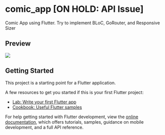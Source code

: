 # comic_app [ON HOLD: API Issue]

Comic App using Flutter. Try to implement BLoC, GoRouter, and Responsive Sizer

## Preview
![](https://github.com/panjips/comic_app/blob/main/asset/preview.gif)

## Getting Started

This project is a starting point for a Flutter application.

A few resources to get you started if this is your first Flutter project:

- [Lab: Write your first Flutter app](https://docs.flutter.dev/get-started/codelab)
- [Cookbook: Useful Flutter samples](https://docs.flutter.dev/cookbook)

For help getting started with Flutter development, view the
[online documentation](https://docs.flutter.dev/), which offers tutorials,
samples, guidance on mobile development, and a full API reference.
